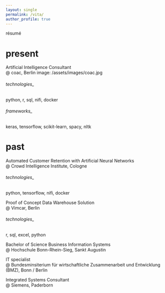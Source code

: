 ```yaml
---
layout: single
permalink: /vita/
author_profile: true
---
```


résumé

# present
Artificial Intelligence Consultant 
<br/>@ coac, Berlin
image: /assets/images/coac.jpg

###### technologies_
python, r, sql, nifi, docker
###### frameworks_ 
keras, tensorflow, scikit-learn, spacy, nltk

# past

Automated Customer Retention with Artificial Neural Networks 
<br/>@ Crowd Intelligence Institute, Cologne

###### technologies_
python, tensorflow, nifi, docker

Proof of Concept Data Warehouse Solution
<br/>@ Vimcar, Berlin

###### technologies_
r, sql, excel, python

Bachelor of Science Business Information Systems 
<br/>@ Hochschule Bonn-Rhein-Sieg, Sankt Augustin

IT specialist 
<br/>@ Bundesminsiterium für wirtschaftliche Zusammenarbeit und Entwicklung (BMZ), Bonn / Berlin

Integrated Systems Consultant 
<br/>@ Siemens, Paderborn
